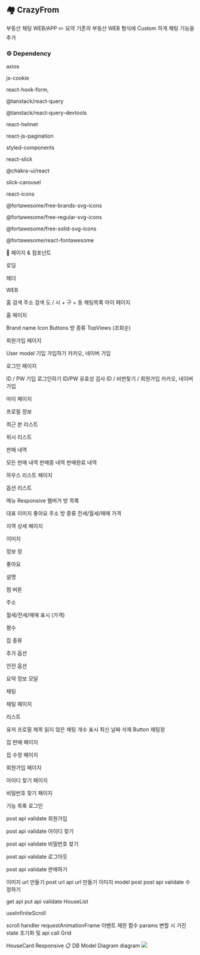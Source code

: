 ## 🏘️ CrazyFrom
부동산 채팅 WEB/APP
✏️ 요약
기존의 부동산 WEB 형식에 Custom 하게 채팅 기능을 추가

### ⚙️ Dependency

axios

js-cookie

react-hook-form,

@tanstack/react-query

@tanstack/react-query-devtools

react-helmet

react-js-pagination

styled-components

react-slick

@chakra-ui/react

slick-carousel

react-icons

@fortawesome/free-brands-svg-icons

@fortawesome/free-regular-svg-icons

@fortawesome/free-solid-svg-icons

@fortawesome/react-fontawesome



📄 페이지 & 컴포넌트

 로딩

 헤더

 WEB

 홈
 검색
 주소 검색
 도 / 시 + 구 + 동
 채팅목록
 마이 페이지

 홈 페이지

 Brand name
 Icon Buttons
 방 종류
 TopViews (조회순)

 회원가입 페이지

 User model 기입
 가입하기
 카카오, 네이버 가입

 로그인 페이지

 ID / PW 기입
 로그인하기
 ID/PW 유효성 검사
 ID / 비번찾기 / 회원가입
 카카오, 네이버 가입

 마이 페이지

 프로필 정보

 최근 본 리스트

 위시 리스트

 판매 내역

 모든 판매 내역
 판매중 내역
 판매완료 내역

 하우스 리스트 페이지

 옵션 리스트

 메뉴
 Responsive 햄버거
 방 목록

 대표 이미지
 좋아요
 주소
 방 종류
 전세/월세/매매
 가격

 지역 상세 페이지

 이미지

 정보 창

 좋아요

 설명

 찜 버튼

 주소

 월세/전세/매매 표시 (가격)

 평수

 집 종류

 추가 옵션

 안전 옵션

 요약 정보 모달

 채팅

 채팅 페이지

 리스트

 유저 프로필
 제목
 읽지 않은 채팅 개수 표시
 최신 날짜
 삭제 Button
 채팅창

 집 판매 페이지

 집 수정 페이지

 회원가입 페이지

 아이디 찾기 페이지

 비밀번호 찾기 페이지



기능 목록
 로그인

 post api
 validate
 회원가입

 post api
 validate
 아이디 찾기

 post api
 validate
 비밀번호 찾기

 post api
 validate
 로그아웃

 post api
 validate
 판매하기

 이미지 url 만들기
 post url api
 url 만들기
 이미지 model post
 post api
 validate
 수정하기

 get api
 put api
 validate
 HouseList

 useInfiniteScroll

 scroll handler
 requestAnimationFrame 이벤트 제한 함수
 params 변할 시 가진 state 초기화 및 api call
 Grid

 HouseCard
 Responsive
📋 DB Model Diagram
diagram
<img src="https://media.discordapp.net/attachments/1078553548494741584/1098495585067225179/DB_.png?width=1693&height=865"/>
